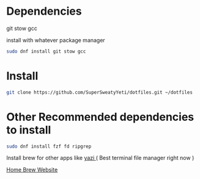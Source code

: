 # Dependencies

git
stow
gcc

install with whatever package manager
```bash
sudo dnf install git stow gcc
```

# Install

```bash
git clone https://github.com/SuperSweatyYeti/dotfiles.git ~/dotfiles
```

# Other Recommended dependencies to install

```bash
sudo dnf install fzf fd ripgrep
```

Install brew for other apps like [ yazi ]( https://github.com/sxyazi/yazi  )( Best terminal file manager right now )

[ Home Brew Website ](https://brew.sh/)
